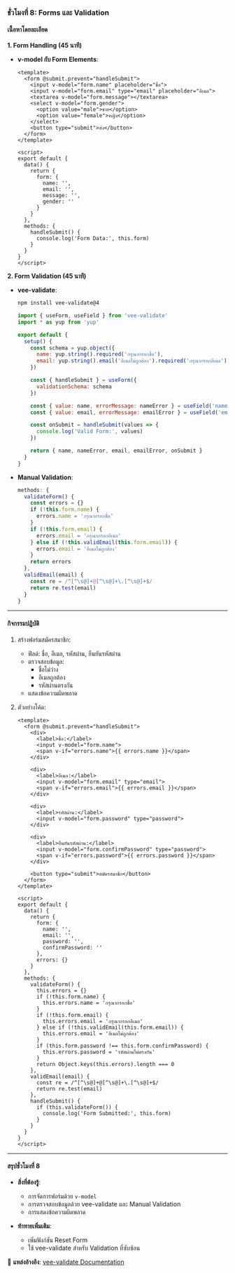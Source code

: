 ### **ชั่วโมงที่ 8: Forms และ Validation**  
#### **เนื้อหาโดยละเอียด**  
**1. Form Handling (45 นาที)**  
- **v-model กับ Form Elements**:  
  ```vue
  <template>
    <form @submit.prevent="handleSubmit">
      <input v-model="form.name" placeholder="ชื่อ">
      <input v-model="form.email" type="email" placeholder="อีเมล">
      <textarea v-model="form.message"></textarea>
      <select v-model="form.gender">
        <option value="male">ชาย</option>
        <option value="female">หญิง</option>
      </select>
      <button type="submit">ส่ง</button>
    </form>
  </template>

  <script>
  export default {
    data() {
      return {
        form: {
          name: '',
          email: '',
          message: '',
          gender: ''
        }
      }
    },
    methods: {
      handleSubmit() {
        console.log('Form Data:', this.form)
      }
    }
  }
  </script>
  ```

**2. Form Validation (45 นาที)**  
- **vee-validate**:  
  ```bash
  npm install vee-validate@4
  ```

  ```javascript
  import { useForm, useField } from 'vee-validate'
  import * as yup from 'yup'

  export default {
    setup() {
      const schema = yup.object({
        name: yup.string().required('กรุณากรอกชื่อ'),
        email: yup.string().email('อีเมลไม่ถูกต้อง').required('กรุณากรอกอีเมล')
      })

      const { handleSubmit } = useForm({
        validationSchema: schema
      })

      const { value: name, errorMessage: nameError } = useField('name')
      const { value: email, errorMessage: emailError } = useField('email')

      const onSubmit = handleSubmit(values => {
        console.log('Valid Form:', values)
      })

      return { name, nameError, email, emailError, onSubmit }
    }
  }
  ```

- **Manual Validation**:  
  ```javascript
  methods: {
    validateForm() {
      const errors = {}
      if (!this.form.name) {
        errors.name = 'กรุณากรอกชื่อ'
      }
      if (!this.form.email) {
        errors.email = 'กรุณากรอกอีเมล'
      } else if (!this.validEmail(this.form.email)) {
        errors.email = 'อีเมลไม่ถูกต้อง'
      }
      return errors
    },
    validEmail(email) {
      const re = /^[^\s@]+@[^\s@]+\.[^\s@]+$/
      return re.test(email)
    }
  }
  ```

---

#### **กิจกรรมปฏิบัติ**  
1. สร้างฟอร์มสมัครสมาชิก:  
   - ฟิลด์: ชื่อ, อีเมล, รหัสผ่าน, ยืนยันรหัสผ่าน  
   - ตรวจสอบข้อมูล:  
     - ชื่อไม่ว่าง  
     - อีเมลถูกต้อง  
     - รหัสผ่านตรงกัน  
   - แสดงข้อความผิดพลาด  

2. ตัวอย่างโค้ด:  
   ```vue
   <template>
     <form @submit.prevent="handleSubmit">
       <div>
         <label>ชื่อ:</label>
         <input v-model="form.name">
         <span v-if="errors.name">{{ errors.name }}</span>
       </div>
       
       <div>
         <label>อีเมล:</label>
         <input v-model="form.email" type="email">
         <span v-if="errors.email">{{ errors.email }}</span>
       </div>

       <div>
         <label>รหัสผ่าน:</label>
         <input v-model="form.password" type="password">
       </div>

       <div>
         <label>ยืนยันรหัสผ่าน:</label>
         <input v-model="form.confirmPassword" type="password">
         <span v-if="errors.password">{{ errors.password }}</span>
       </div>

       <button type="submit">สมัครสมาชิก</button>
     </form>
   </template>

   <script>
   export default {
     data() {
       return {
         form: {
           name: '',
           email: '',
           password: '',
           confirmPassword: ''
         },
         errors: {}
       }
     },
     methods: {
       validateForm() {
         this.errors = {}
         if (!this.form.name) {
           this.errors.name = 'กรุณากรอกชื่อ'
         }
         if (!this.form.email) {
           this.errors.email = 'กรุณากรอกอีเมล'
         } else if (!this.validEmail(this.form.email)) {
           this.errors.email = 'อีเมลไม่ถูกต้อง'
         }
         if (this.form.password !== this.form.confirmPassword) {
           this.errors.password = 'รหัสผ่านไม่ตรงกัน'
         }
         return Object.keys(this.errors).length === 0
       },
       validEmail(email) {
         const re = /^[^\s@]+@[^\s@]+\.[^\s@]+$/
         return re.test(email)
       },
       handleSubmit() {
         if (this.validateForm()) {
           console.log('Form Submitted:', this.form)
         }
       }
     }
   }
   </script>
   ```

---

#### **สรุปชั่วโมงที่ 8**  
- **สิ่งที่ต้องรู้**:  
  - การจัดการฟอร์มด้วย `v-model`  
  - การตรวจสอบข้อมูลด้วย vee-validate และ Manual Validation  
  - การแสดงข้อความผิดพลาด  

- **ท้าทายเพิ่มเติม**:  
  - เพิ่มฟังก์ชัน Reset Form  
  - ใช้ vee-validate สำหรับ Validation ที่ซับซ้อน  

📌 **แหล่งอ้างอิง**: [vee-validate Documentation](https://vee-validate.logaretm.com/v4/)
